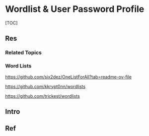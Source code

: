 # Wordlist & User Password Profile

[TOC]



## Res
### Related Topics


### Word Lists
https://github.com/six2dez/OneListForAll?tab=readme-ov-file

https://github.com/kkrypt0nn/wordlists

https://github.com/trickest/wordlists



## Intro



## Ref
